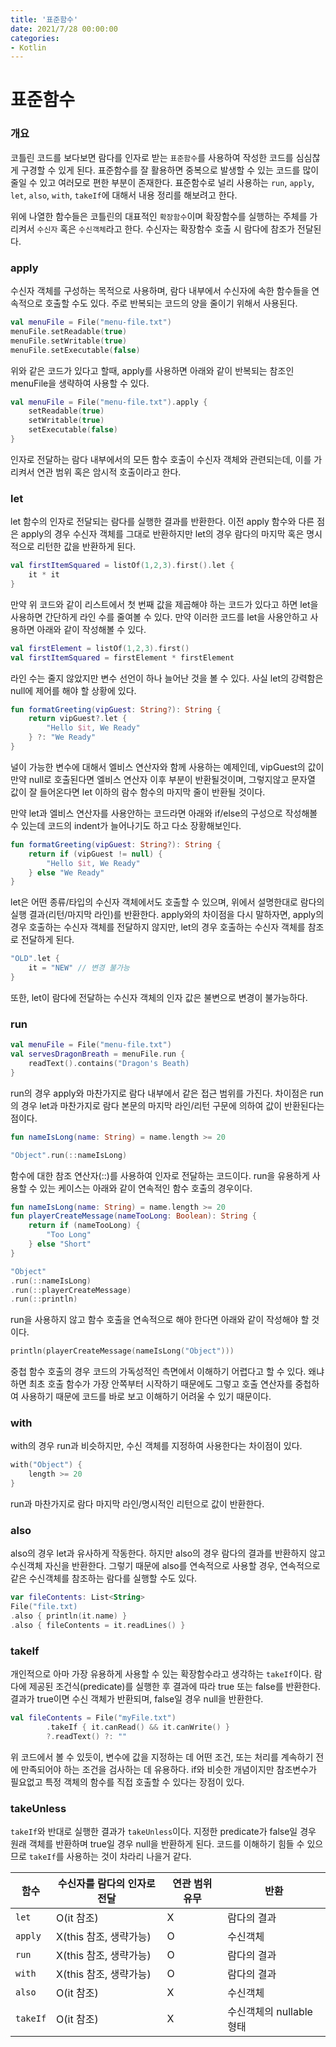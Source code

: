 ```yaml
---
title: '표준함수'
date: 2021/7/28 00:00:00
categories:
- Kotlin
---
```


# 표준함수
### 개요
코틀린 코드를 보다보면 람다를 인자로 받는 `표준함수`를 사용하여 작성한 코드를 심심찮게 구경할 수 있게 된다. 표준함수를 잘 활용하면 중복으로 발생할 수 있는 코드를 많이 줄일 수 있고 여러모로 편한 부분이 존재한다. 표준함수로 널리 사용하는 `run`, `apply`, `let`, `also`, `with`, `takeIf`에 대해서 내용 정리를 해보려고 한다.

위에 나열한 함수들은 코틀린의 대표적인 `확장함수`이며 확장함수를 실행하는 주체를 가리켜서 `수신자` 혹은 `수신객체`라고 한다. 수신자는 확장함수 호출 시 람다에 참조가 전달된다. 

### apply
수신자 객체를 구성하는 목적으로 사용하며, 람다 내부에서 수신자에 속한 함수들을 연속적으로 호출할 수도 있다. 주로 반복되는 코드의 양을 줄이기 위해서 사용된다.

```kotlin
val menuFile = File("menu-file.txt")
menuFile.setReadable(true)
menuFile.setWritable(true)
menuFile.setExecutable(false)
```
위와 같은 코드가 있다고 할때, apply를 사용하면 아래와 같이 반복되는 참조인 menuFile을 생략하여 사용할 수 있다.
```kotlin
val menuFile = File("menu-file.txt").apply {
	setReadable(true)
	setWritable(true)
	setExecutable(false)
}
```
인자로 전달하는 람다 내부에서의 모든 함수 호출이 수신자 객체와 관련되는데, 이를 가리켜서 연관 범위 혹은 암시적 호출이라고 한다.

### let
let 함수의 인자로 전달되는 람다를 실행한 결과를 반환한다. 이전 apply 함수와 다른 점은 apply의 경우 수신자 객체를 그대로 반환하지만 let의 경우 람다의 마지막 혹은 명시적으로 리턴한 값을 반환하게 된다.

```kotlin
val firstItemSquared = listOf(1,2,3).first().let {
	it * it
}
```
만약 위 코드와 같이 리스트에서 첫 번째 값을 제곱해야 하는 코드가 있다고 하면 let을 사용하면 간단하게 라인 수를 줄여볼 수 있다. 만약 이러한 코드를 let을 사용안하고 사용하면 아래와 같이 작성해볼 수 있다.
```kotlin
val firstElement = listOf(1,2,3).first()
val firstItemSquared = firstElement * firstElement
```
라인 수는 줄지 않았지만 변수 선언이 하나 늘어난 것을 볼 수 있다. 사실 let의 강력함은 null에 제어를 해야 할 상황에 있다.

```kotlin
fun formatGreeting(vipGuest: String?): String {
	return vipGuest?.let {
		"Hello $it, We Ready"
	} ?: "We Ready"
}
```
널이 가능한 변수에 대해서 엘비스 연산자와 함께 사용하는 예제인데, vipGuest의 값이 만약 null로 호출된다면 엘비스 연산자 이후 부분이 반환될것이며, 그렇지않고 문자열 값이 잘 들어온다면 let 이하의 람수 함수의 마지막 줄이 반환될 것이다.

만약 let과 엘비스 연산자를 사용안하는 코드라면 아래와 if/else의 구성으로 작성해볼 수 있는데 코드의 indent가 늘어나기도 하고 다소 장황해보인다.
```kotlin
fun formatGreeting(vipGuest: String?): String {
	return if (vipGuest != null) {
		"Hello $it, We Ready"
	} else "We Ready"
}
```

let은 어떤 종류/타입의 수신자 객체에서도 호출할 수 있으며, 위에서 설명한대로 람다의 실행 결과(리턴/마지막 라인)를 반환한다. apply와의 차이점을 다시 말하자면, apply의 경우 호출하는 수신자 객체를 전달하지 않지만, let의 경우 호출하는 수신자 객체를 참조로 전달하게 된다. 

```kotlin
"OLD".let {
	it = "NEW" // 변경 불가능
}
```
또한, let이 람다에 전달하는 수신자 객체의 인자 값은 불변으로 변경이 불가능하다.

### run
```kotlin
val menuFile = File("menu-file.txt")
val servesDragonBreath = menuFile.run {
	readText().contains("Dragon's Beath)
}
```
run의 경우 apply와 마찬가지로 람다 내부에서 같은 접근 범위를 가진다. 차이점은 run의 경우 let과 마찬가지로 람다 본문의 마지막 라인/리턴 구문에 의하여 값이 반환된다는 점이다. 

```kotlin
fun nameIsLong(name: String) = name.length >= 20

"Object".run(::nameIsLong)
```
함수에 대한 참조 연산자(::)를 사용하여 인자로 전달하는 코드이다. run을 유용하게 사용할 수 있는 케이스는 아래와 같이 연속적인 함수 호출의 경우이다. 

```kotlin
fun nameIsLong(name: String) = name.length >= 20
fun playerCreateMessage(nameTooLong: Boolean): String {
	return if (nameTooLong) {
		"Too Long"
	} else "Short"
}

"Object"
.run(::nameIsLong)
.run(::playerCreateMessage)
.run(::println)
```
run을 사용하지 않고 함수 호출을 연속적으로 해야 한다면 아래와 같이 작성해야 할 것이다.

```kotlin
println(playerCreateMessage(nameIsLong("Object")))
```

중첩 함수 호출의 경우 코드의 가독성적인 측면에서 이해하기 어렵다고 할 수 있다. 왜냐하면 최초 호출 함수가 가장 안쪽부터 시작하기 때문에도 그렇고 호출 연산자를 중첩하여 사용하기 때문에 코드를 바로 보고 이해하기 어려울 수 있기 때문이다.

### with
with의 경우 run과 비슷하지만, 수신 객체를 지정하여 사용한다는 차이점이 있다.
```kotlin
with("Object") {
	length >= 20
}
```
run과 마찬가지로 람다 마지막 라인/명시적인 리턴으로 값이 반환한다.

### also
also의 경우 let과 유사하게 작동한다. 하지만 also의 경우 람다의 결과를 반환하지 않고 수신객체 자신을 반환한다. 그렇기 때문에 also를 연속적으로 사용할 경우, 연속적으로 같은 수신객체를 참조하는 람다를 실행할 수도 있다.
```kotlin
var fileContents: List<String>
File("file.txt)
.also { println(it.name) }
.also { fileContents = it.readLines() }
```

### takeIf
개인적으로 아마 가장 유용하게 사용할 수 있는 확장함수라고 생각하는 `takeIf`이다. 람다에 제공된 조건식(predicate)를 실행한 후 결과에 따라 true 또는 false를 반환한다. 결과가 true이면 수신 객체가 반환되며, false일 경우 null을 반환한다. 

```kotlin
val fileContents = File("myFile.txt")
		.takeIf { it.canRead() && it.canWrite() }
		?.readText() ?: ""
```
위 코드에서 볼 수 있듯이, 변수에 값을 지정하는 데 어떤 조건, 또는 처리를 계속하기 전에 만족되어야 하는 조건을 검사하는 데 유용하다. if와 비슷한 개념이지만 참조변수가 필요없고 특정 객체의 함수를 직접 호출할 수 있다는 장점이 있다.

### takeUnless
`takeIf`와 반대로 실행한 결과가 `takeUnless`이다. 지정한 predicate가 false일 경우 원래 객체를 반환하며 true일 경우 null을 반환하게 된다. 코드를 이해하기 힘들 수 있으므로 `takeIf`를 사용하는 것이 차라리 나을거 같다.

|함수     |수신자를 람다의 인자로 전달  |연관 범위 유무  |반환         |
|--------|----------------------|-------------|-----------|
| `let`    | O(it 참조)            | X           | 람다의 결과  |
| `apply`  | X(this 참조, 생략가능)  | O           | 수신객체     |
| `run`    | X(this 참조, 생략가능)  | O           | 람다의 결과  |
| `with`   | X(this 참조, 생략가능)  | O           | 람다의 결과  |
| `also`   | O(it 참조)            | X           | 수신객체    |
| `takeIf` | O(it 참조)            | X           | 수신객체의 nullable 형태  |

